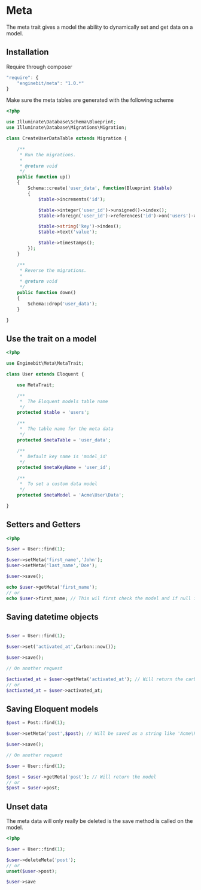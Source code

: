 # Meta

The meta trait gives a model the ability to dynamically set and get data on a model.

## Installation

Require through composer
```js
"require": {
    "enginebit/meta": "1.0.*"
}
```

Make sure the meta tables are generated with the following scheme
```php
<?php

use Illuminate\Database\Schema\Blueprint;
use Illuminate\Database\Migrations\Migration;

class CreateUserDataTable extends Migration {

	/**
	 * Run the migrations.
	 *
	 * @return void
	 */
	public function up()
	{
		Schema::create('user_data', function(Blueprint $table)
		{
			$table->increments('id');

			$table->integer('user_id')->unsigned()->index();
			$table->foreign('user_id')->references('id')->on('users')->onDelete('cascade');

			$table->string('key')->index();
			$table->text('value');

			$table->timestamps();
		});
	}

	/**
	 * Reverse the migrations.
	 *
	 * @return void
	 */
	public function down()
	{
		Schema::drop('user_data');
	}

}
```
## Use the trait on a model

```php
<?php

use Enginebit\Meta\MetaTrait;

class User extends Eloquent {

    use MetaTrait;

	/**
	 *  The Eloquent models table name
	 */
	protected $table = 'users';

	/**
	 *  The table name for the meta data
	 */
	protected $metaTable = 'user_data';

	/**
	 *  Default key name is 'model_id'
	 */
	protected $metaKeyName = 'user_id';

	/**
	 *  To set a custom data model
	 */
	protected $metaModel = 'Acme\User\Data';

}
```

## Setters and Getters
```php
<?php

$user = User::find(1);

$user->setMeta('first_name','John');
$user->setMeta('last_name','Doe');

$user->save();

echo $user->getMeta('first_name');
// or
echo $user->first_name; // This wil first check the model and if null is returned it wil check the meta model
```

## Saving datetime objects
```php

$user = User::find(1);

$user->set('activated_at',Carbon::now());

$user->save();

// On another request

$activated_at = $user->getMeta('activated_at'); // Will return the carbon object
// or
$activated_at = $user->activated_at;
```

## Saving Eloquent models
```php
$post = Post::find(1);

$user->setMeta('post',$post); // Will be saved as a string like 'Acme\Posts\Post#1'

$user->save();

// On another request

$user = User::find(1);

$post = $user->getMeta('post'); // Will return the model
// or
$post = $user->post;
```

## Unset data
The meta data will only really be deleted is the save method is called on the model.

``` php
<?php

$user = User::find(1);

$user->deleteMeta('post');
// or
unset($user->post);

$user->save
```